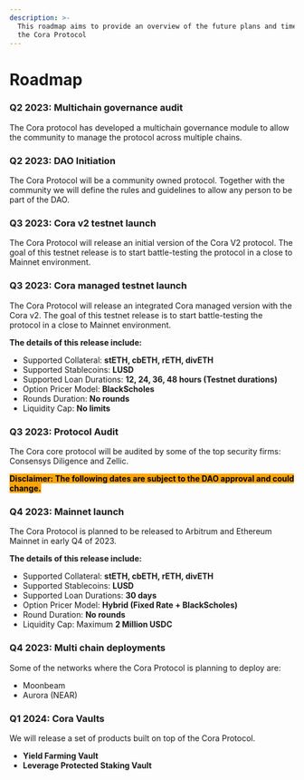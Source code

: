 ```yaml
---
description: >-
  This roadmap aims to provide an overview of the future plans and timelines of
  the Cora Protocol
---
```


# Roadmap

### Q2 2023: Multichain governance audit

The Cora protocol has developed a multichain governance module to allow the community to manage the protocol across multiple chains.

### Q2 2023: DAO Initiation

The Cora Protocol will be a community owned protocol. Together with the community we will define the rules  and guidelines to allow any person to be part of the DAO.

### Q3 2023: Cora v2 testnet launch

The Cora Protocol will release an initial version of the Cora V2 protocol. The goal of this testnet release is to start battle-testing the protocol in a close to Mainnet environment.

### Q3 2023: Cora managed testnet launch

The Cora Protocol will release an integrated Cora managed version with the Cora v2. The goal of this testnet release is to start battle-testing the protocol in a close to Mainnet environment.

**The details of this release include:**

* Supported Collateral: **stETH, cbETH, rETH, divETH**
* Supported Stablecoins: **LUSD**&#x20;
* Supported Loan Durations: **12, 24, 36, 48 hours (Testnet durations)**
* Option Pricer Model: **BlackScholes**
* Rounds Duration: **No rounds**
* Liquidity Cap: **No limits**

### Q3 2023: Protocol Audit

The Cora core protocol will be audited by some of the top security firms: Consensys Diligence and Zellic.

<mark style="background-color:orange;">**Disclaimer: The following dates are subject to the DAO approval and could change.**</mark>

### Q4 2023: Mainnet launch

The Cora Protocol is planned to be released to Arbitrum and Ethereum Mainnet in early Q4 of 2023.

**The details of this release include:**

* Supported Collateral: **stETH, cbETH, rETH, divETH**
* Supported Stablecoins: **LUSD**&#x20;
* Supported Loan Durations: **30 days**
* Option Pricer Model: **Hybrid (Fixed Rate + BlackScholes)**
* Round Duration: **No rounds**
* Liquidity Cap: Maximum **2 Million USDC**

### Q4 2023: Multi chain deployments

Some of the networks where the Cora Protocol is planning to deploy are:

* Moonbeam
* Aurora (NEAR)

### Q1 2024: Cora Vaults

We will release a set of products built on top of the Cora Protocol.

* **Yield Farming Vault**
* **Leverage Protected Staking Vault**
